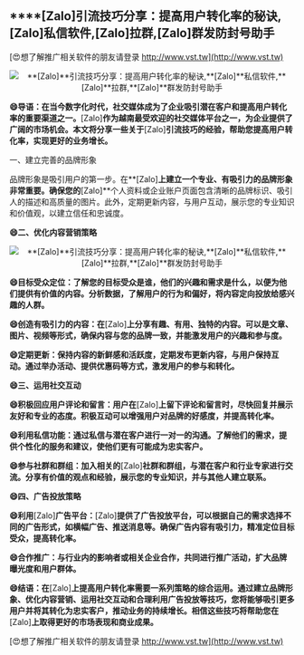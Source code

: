 ## ****[Zalo]**引流技巧分享：提高用户转化率的秘诀,**[Zalo]**私信软件,**[Zalo]**拉群,**[Zalo]**群发防封号助手**

[😍想了解推广相关软件的朋友请登录 http://www.vst.tw](http://www.vst.tw)

 <center><img src="https://vst.tw/MP4/tuiguang/png/3.png" alt="**[Zalo]**引流技巧分享：提高用户转化率的秘诀,**[Zalo]**私信软件,**[Zalo]**拉群,**[Zalo]**群发防封号助手"></center>

**😄导语：在当今数字化时代，社交媒体成为了企业吸引潜在客户和提高用户转化率的重要渠道之一。**[Zalo]**作为越南最受欢迎的社交媒体平台之一，为企业提供了广阔的市场机会。本文将分享一些关于**[Zalo]**引流技巧的经验，帮助您提高用户转化率，实现更好的业务增长。**

一、建立完善的品牌形象

品牌形象是吸引用户的第一步。在**[Zalo]**上建立一个专业、有吸引力的品牌形象非常重要。确保您的**[Zalo]**个人资料或企业账户页面包含清晰的品牌标识、吸引人的描述和高质量的图片。此外，定期更新内容，与用户互动，展示您的专业知识和价值观，以建立信任和忠诚度。

**😄二、优化内容营销策略**

 <center><img src="https://vst.tw/MP4/tuiguang/png/8.png" alt="**[Zalo]**引流技巧分享：提高用户转化率的秘诀,**[Zalo]**私信软件,**[Zalo]**拉群,**[Zalo]**群发防封号助手"></center>

**😄目标受众定位：了解您的目标受众是谁，他们的兴趣和需求是什么，以便为他们提供有价值的内容。分析数据，了解用户的行为和偏好，将内容定向投放给感兴趣的人群。**

**😄创造有吸引力的内容：在**[Zalo]**上分享有趣、有用、独特的内容。可以是文章、图片、视频等形式，确保内容与您的品牌一致，并能激发用户的兴趣和参与度。**

**😄定期更新：保持内容的新鲜感和活跃度，定期发布更新内容，与用户保持互动。通过举办活动、提供优惠码等方式，激发用户的参与和转化。**

**😄三、运用社交互动**

**😄积极回应用户评论和留言：用户在**[Zalo]**上留下评论和留言时，尽快回复并展示友好和专业的态度。积极互动可以增强用户对品牌的好感度，并提高转化率。**

**😄利用私信功能：通过私信与潜在客户进行一对一的沟通。了解他们的需求，提供个性化的服务和建议，使他们更有可能成为忠实客户。**

**😄参与社群和群组：加入相关的**[Zalo]**社群和群组，与潜在客户和行业专家进行交流。分享有价值的观点和经验，展示您的专业知识，并与其他人建立联系。**

**😄四、广告投放策略**

**😄利用**[Zalo]**广告平台：**[Zalo]**提供了广告投放平台，可以根据自己的需求选择不同的广告形式，如横幅广告、推送消息等。确保广告内容有吸引力，精准定位目标受众，提高转化率。**

**😄合作推广：与行业内的影响者或相关企业合作，共同进行推广活动，扩大品牌曝光度和用户群体。**

**😄结语：在**[Zalo]**上提高用户转化率需要一系列策略的综合运用。通过建立品牌形象、优化内容营销、运用社交互动和合理利用广告投放等技巧，您将能够吸引更多用户并将其转化为忠实客户，推动业务的持续增长。相信这些技巧将帮助您在**[Zalo]**上取得更好的市场表现和商业成果。**

[😍想了解推广相关软件的朋友请登录 http://www.vst.tw](http://www.vst.tw)



